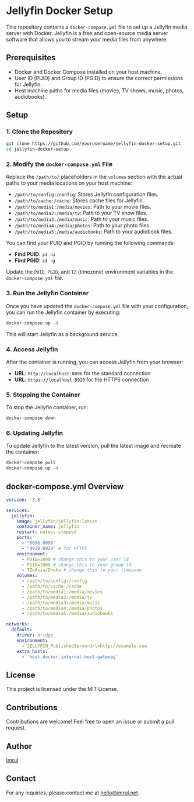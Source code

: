 
# Jellyfin Docker Setup

This repository contains a `docker-compose.yml` file to set up a Jellyfin media server with Docker. Jellyfin is a free and open-source media server software that allows you to stream your media files from anywhere.

## Prerequisites

- Docker and Docker Compose installed on your host machine.
- User ID (PUID) and Group ID (PGID) to ensure the correct permissions for Jellyfin.
- Host machine paths for media files (movies, TV shows, music, photos, audiobooks).

## Setup

### 1. Clone the Repository

```bash
git clone https://github.com/yourusername/jellyfin-docker-setup.git
cd jellyfin-docker-setup
```

### 2. Modify the `docker-compose.yml` File

Replace the `/path/to/` placeholders in the `volumes` section with the actual paths to your media locations on your host machine:

- `/path/to/config:/config`: Stores Jellyfin configuration files.
- `/path/to/cache:/cache`: Stores cache files for Jellyfin.
- `/path/to/media1:/media/movies`: Path to your movie files.
- `/path/to/media2:/media/tv`: Path to your TV show files.
- `/path/to/media3:/media/music`: Path to your music files.
- `/path/to/media4:/media/photos`: Path to your photo files.
- `/path/to/media5:/media/audiobooks`: Path to your audiobook files.

You can find your PUID and PGID by running the following commands:

- **Find PUID**: `id -u`
- **Find PGID**: `id -g`

Update the `PUID`, `PGID`, and `TZ` (timezone) environment variables in the `docker-compose.yml` file.

### 3. Run the Jellyfin Container

Once you have updated the `docker-compose.yml` file with your configuration, you can run the Jellyfin container by executing:

```bash
docker-compose up -d
```

This will start Jellyfin as a background service.

### 4. Access Jellyfin

After the container is running, you can access Jellyfin from your browser:

- **URL**: `http://localhost:8096` for the standard connection
- **URL**: `https://localhost:8920` for the HTTPS connection

### 5. Stopping the Container

To stop the Jellyfin container, run:

```bash
docker-compose down
```

### 6. Updating Jellyfin

To update Jellyfin to the latest version, pull the latest image and recreate the container:

```bash
docker-compose pull
docker-compose up -d
```

## docker-compose.yml Overview

```yaml
version: '3.8'

services:
  jellyfin:
    image: jellyfin/jellyfin:latest
    container_name: jellyfin
    restart: unless-stopped
    ports:
      - "8096:8096"
      - "8920:8920" # for HTTPS
    environment:
      - PUID=1000 # change this to your user id
      - PGID=1000 # change this to your group id
      - TZ=Asia/Dhaka # change this to your timezone
    volumes:
      - /path/to/config:/config
      - /path/to/cache:/cache
      - /path/to/media1:/media/movies
      - /path/to/media2:/media/tv
      - /path/to/media3:/media/music
      - /path/to/media4:/media/photos
      - /path/to/media5:/media/audiobooks

networks:
  default:
    driver: bridge
    environment:
      - JELLYFIN_PublishedServerUrl=http://example.com
    extra_hosts:
      - 'host.docker.internal:host-gateway'
```

## License

This project is licensed under the MIT License.

## Contributions

Contributions are welcome! Feel free to open an issue or submit a pull request.

## Author

[Imrul](https://imrul.net)

## Contact

For any inquiries, please contact me at [hello@imrul.net](mailto:hello@imrul.net).
